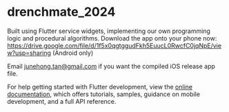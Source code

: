 # drenchmate_2024
Built using Flutter service widgets, implementing our own programming logic and procedural algorithms.
Download the app onto your phone now: https://drive.google.com/file/d/1f5x0qgtggudFkh5EuucL0RwcfC0jqNpE/view?usp=sharing 
(Android only)

Email junehong.tan@gmail.com if you want the compiled iOS release app file. 

For help getting started with Flutter development, view the
[online documentation](https://docs.flutter.dev/), which offers tutorials,
samples, guidance on mobile development, and a full API reference.
